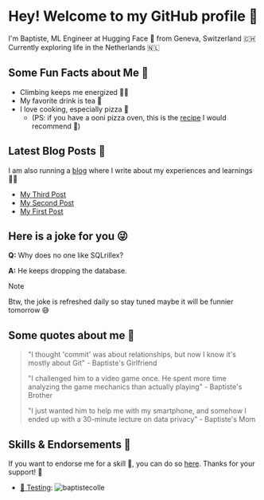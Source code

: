# Hey! Welcome to my GitHub profile 👋

I'm Baptiste, ML Engineer at Hugging Face 🤗 from Geneva, Switzerland 🇨🇭 Currently exploring life in the Netherlands 🇳🇱

## Some Fun Facts about Me 🤔

- Climbing keeps me energized 🧗‍♂️
- My favorite drink is tea 🍵
- I love cooking, especially pizza 🍕
    - (PS: if you have a ooni pizza oven, this is the [recipe](https://www.seriouseats.com/basic-pizza-dough-for-high-temperature-outdoor-pizza-ovens-5211302) I would recommend 🤤)

## Latest Blog Posts 📕
I am also running a [blog](https://baptistecolle.com) where I write about my experiences and learnings 😵‍💫

<!-- BLOG-POST-LIST:START -->
- [My Third Post](http://baptistecolle.com/posts/my-third-post/)
- [My Second Post](http://baptistecolle.com/posts/my-second-post/)
- [My First Post](http://baptistecolle.com/posts/my-first-post/)
<!-- BLOG-POST-LIST:END -->

## Here is a joke for you 😜 
<!-- JOKE:START -->
**Q:** Why does no one like SQLrillex?

**A:** He keeps dropping the database.
<!-- JOKE:END -->

> [!NOTE] 
> Btw, the joke is refreshed daily so stay tuned maybe it will be funnier tomorrow 😅

## Some quotes about me 💬
> "I thought 'commit' was about relationships, but now I know it's mostly about Git" - Baptiste's Girlfriend
>
> "I challenged him to a video game once. He spent more time analyzing the game mechanics than actually playing" - Baptiste's Brother
>
> "I just wanted him to help me with my smartphone, and somehow I ended up with a 30-minute lecture on data privacy" - Baptiste's Mom

## Skills & Endorsements 🌟
If you want to endorse me for a skill 💪, you can do so [here](https://github.com/baptistecolle/baptistecolle/issues/new?assignees=&labels=&template=endorsement-template.md&title=Endorse%3A+SKILL_HERE). Thanks for your support! 🫶

<!-- ENDORSEMENTS:START -->
- [🧪 Testing](https://github.com/baptistecolle/baptistecolle/issues/1): ![baptistecolle](https://avatars.githubusercontent.com/u/32412211?v=4&s=20 "baptistecolle") 
<!-- ENDORSEMENTS:END -->
